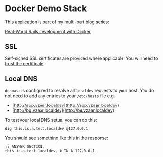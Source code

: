 # Docker Demo Stack

This application is part of my multi-part blog series:

[Real-World Rails development with Docker](https://itshouldbeuseful.wordpress.com/2017/02/02/real-world-rails-development-with-docker-part-1/)

## SSL

Self-signed SSL certificates are provided where applicable. You will need to [trust the certificate][trust-ssl-certificate].

## Local DNS

`dnsmasq` is configured to resolve all `localdev` requests to your host. You do not need to add any entries to your `/etc/hosts` file e.g.

- [http://app.vzaar.localdev](http://app.vzaar.localdev)
- [http://bg.vzaar.localdev](http://bg.vzaar.localdev)

To test your local DNS setup, you can do this:

```
dig this.is.a.test.localdev @127.0.0.1
```

You should see something like this in the response:

```
;; ANSWER SECTION:
this.is.a.test.localdev. 0 IN A 127.0.0.1
```

[trust-ssl-certificate]: http://www.robpeck.com/2010/10/google-chrome-mac-os-x-and-self-signed-ssl-certificates/
